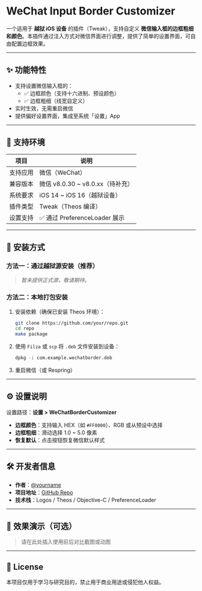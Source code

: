 # WeChat Input Border Customizer

一个适用于 **越狱 iOS 设备** 的插件（Tweak），支持自定义 **微信输入框的边框粗细和颜色**。本插件通过注入方式对微信界面进行调整，提供了简单的设置界面，可自由配置边框效果。

---

## ✨ 功能特性

- 支持设置微信输入框的：
  - ✅ 边框颜色（支持十六进制、预设颜色）
  - ✅ 边框粗细（线宽自定义）
- 实时生效，无需重启微信
- 提供偏好设置界面，集成至系统「设置」App

---

## 📱 支持环境

| 项目         | 说明                         |
|--------------|------------------------------|
| 支持应用     | 微信（WeChat）               |
| 兼容版本     | 微信 v8.0.30 ~ v8.0.xx（待补充） |
| 系统要求     | iOS 14 ~ iOS 16（越狱设备）   |
| 插件类型     | Tweak（Theos 编译）          |
| 设置支持     | ✅ 通过 PreferenceLoader 展示 |

---

## 🧩 安装方式

### 方法一：通过越狱源安装（推荐）
> _暂未提供正式源，敬请期待。_

### 方法二：本地打包安装

1. 安装依赖（确保已安装 Theos 环境）：
    ```sh
    git clone https://github.com/your/repo.git
    cd repo
    make package
    ```

2. 使用 `Filza` 或 `scp` 将 `.deb` 文件安装到设备：
    ```sh
    dpkg -i com.example.wechatborder.deb
    ```

3. 重启微信（或 Respring）

---

## ⚙️ 设置说明

设置路径：**设置 > WeChatBorderCustomizer**

- **边框颜色**：支持输入 HEX（如 `#FF0000`）、RGB 或从预设中选择
- **边框粗细**：滑动选择 1.0 ~ 5.0 像素
- **恢复默认**：点击按钮恢复微信默认样式

---

## 🛠️ 开发者信息

- **作者**：[@yourname](https://github.com/yourname)
- **项目地址**：[GitHub Repo](https://github.com/your/repo)
- **技术栈**：Logos / Theos / Objective-C / PreferenceLoader

---

## 📸 效果演示（可选）

> 请在此处插入使用前后对比截图或动图

---

## 📜 License

本项目仅用于学习与研究目的，禁止用于商业用途或侵犯他人权益。

